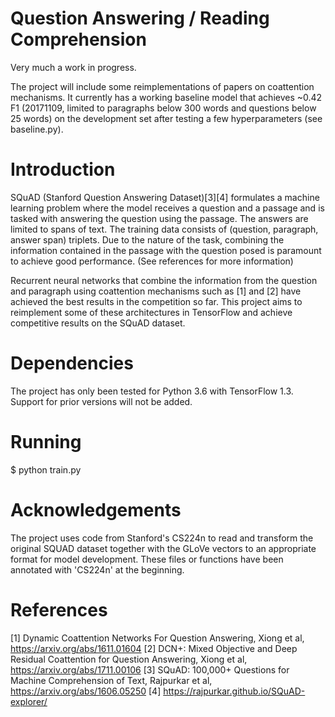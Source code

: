 Question Answering / Reading Comprehension
==========================================
Very much a work in progress.

The project will include some reimplementations of papers on coattention mechanisms. It currently has a working baseline model that achieves ~0.42 F1 (20171109, limited to paragraphs below 300 words and questions below 25 words) on the development set after testing a few hyperparameters (see baseline.py).

# Introduction

SQuAD (Stanford Question Answering Dataset)[3][4] formulates a machine learning problem where the model receives a question and a passage and is tasked with answering the question using the passage. The answers are limited to spans of text. The training data consists of (question, paragraph, answer span) triplets. Due to the nature of the task, combining the information contained in the passage with the question posed is paramount to achieve good performance. (See references for more information)

Recurrent neural networks that combine the information from the question and paragraph using coattention mechanisms such as [1] and [2] have achieved the best results in the competition so far. This project aims to reimplement some of these architectures in TensorFlow and achieve competitive results on the SQuAD dataset.

# Dependencies

The project has only been tested for Python 3.6 with TensorFlow 1.3. Support for prior versions will not be added.

# Running

$ python train.py

# Acknowledgements

The project uses code from Stanford's CS224n to read and transform the original SQUAD dataset together with the GLoVe vectors to an appropriate format for model development. These files or functions have been annotated with 'CS224n' at the beginning.

# References
[1] Dynamic Coattention Networks For Question Answering, Xiong et al, https://arxiv.org/abs/1611.01604
[2] DCN+: Mixed Objective and Deep Residual Coattention for Question Answering, Xiong et al, https://arxiv.org/abs/1711.00106
[3] SQuAD: 100,000+ Questions for Machine Comprehension of Text, Rajpurkar et al, https://arxiv.org/abs/1606.05250
[4] https://rajpurkar.github.io/SQuAD-explorer/
